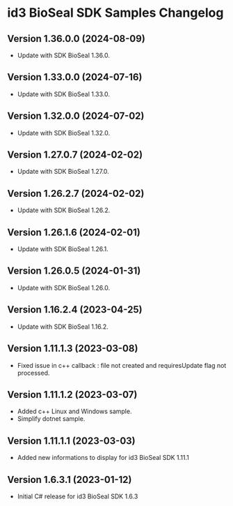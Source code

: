 # id3 BioSeal SDK Samples Changelog

## Version 1.36.0.0 (2024-08-09)
- Update with SDK BioSeal 1.36.0.

## Version 1.33.0.0 (2024-07-16)
- Update with SDK BioSeal 1.33.0.

## Version 1.32.0.0 (2024-07-02)
- Update with SDK BioSeal 1.32.0.

## Version 1.27.0.7 (2024-02-02)
- Update with SDK BioSeal 1.27.0.

## Version 1.26.2.7 (2024-02-02)
- Update with SDK BioSeal 1.26.2.

## Version 1.26.1.6 (2024-02-01)
- Update with SDK BioSeal 1.26.1.

## Version 1.26.0.5 (2024-01-31)
- Update with SDK BioSeal 1.26.0.

## Version 1.16.2.4 (2023-04-25)
- Update with SDK BioSeal 1.16.2.

## Version 1.11.1.3 (2023-03-08)
- Fixed issue in c++ callback : file not created and requiresUpdate flag not processed.

## Version 1.11.1.2 (2023-03-07)
- Added c++ Linux and Windows sample.
- Simplify dotnet sample.

## Version 1.11.1.1 (2023-03-03)
- Added new informations to display for id3 BioSeal SDK 1.11.1

## Version 1.6.3.1 (2023-01-12)
- Initial C# release for id3 BioSeal SDK 1.6.3
